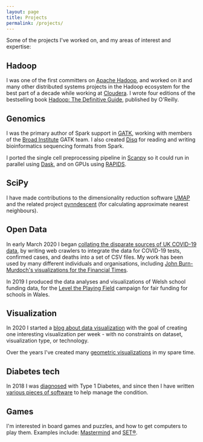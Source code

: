 ```yaml
---
layout: page
title: Projects
permalink: /projects/
---
```


Some of the projects I've worked on, and my areas of interest and expertise:

## Hadoop

I was one of the first committers on [Apache Hadoop](https://hadoop.apache.org/), and worked on it and many other distributed systems projects in the Hadoop ecosystem for the best part of a decade while working at [Cloudera](https://www.cloudera.com/). I wrote four editions of the bestselling book [Hadoop: The Definitive Guide](http://www.hadoopbook.com/), published by O'Reilly.

## Genomics

I was the primary author of Spark support in [GATK](https://software.broadinstitute.org/gatk/), working with members of the [Broad Institute](https://www.broadinstitute.org/) GATK team. I also created [Disq](https://github.com/disq-bio/disq) for reading and writing bioinformatics sequencing formats from Spark.

I ported the single cell preprocessing pipeline in [Scanpy](https://scanpy.readthedocs.io/) so it could run in parallel using [Dask](https://dask.org/), and on GPUs using [RAPIDS](https://rapids.ai/).

## SciPy

I have made contributions to the dimensionality reduction software [UMAP](https://umap-learn.readthedocs.io/) and the related project
[pynndescent](https://github.com/lmcinnes/pynndescent) (for calculating approximate nearest neighbours).

## Open Data

In early March 2020 I began [collating the disparate sources of UK COVID-19 data](https://github.com/tomwhite/covid-19-uk-data), by writing web crawlers to integrate the data for COVID-19 tests, confirmed cases, and deaths into a set of CSV files. My work has been used by many different individuals and organisations, including [John Burn-Murdoch's visualizations for the Financial Times](https://www.ft.com/coronavirus-latest).

In 2019 I produced the data analyses and visualizations of Welsh school funding data, for the [Level the Playing Field](http://leveltheplayingfield.wales/) campaign for fair funding for schools in Wales.

## Visualization

In 2020 I started a [blog about data visualization](http://tom-e-white.com/datavision/) with the goal of creating one interesting visualization per week - with no constraints on dataset, visualization type, or technology.

Over the years I've created many [geometric visualizations](/projects/visualization.html) in my spare time.

## Diabetes tech

In 2018 I was [diagnosed](http://tom-e-white.com/2018/04/type-1-diabetes.html) with Type 1 Diabetes, and since then I have written [various pieces of software](https://github.com/search?q=user%3Atomwhite+diabetes) to help manage the condition.

## Games

I'm interested in board games and puzzles, and how to get computers to play them. Examples include: [Mastermind](https://github.com/tomwhite/mastermind) and [SET®](https://github.com/tomwhite/set-game).
